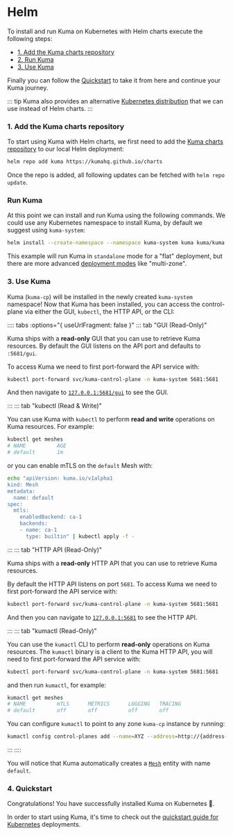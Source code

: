 # Helm

To install and run Kuma on Kubernetes with Helm charts execute the following steps:

* [1. Add the Kuma charts repository](#_1-add-the-kuma-charts-repository)
* [2. Run Kuma](#_2-run-kuma)
* [3. Use Kuma](#_3-use-kuma)

Finally you can follow the [Quickstart](#_4-quickstart) to take it from here and continue your Kuma journey.

::: tip
Kuma also provides an alternative [Kubernetes distribution](/docs/1.2.3/installation/kubernetes/) that we can use instead of Helm charts.
:::

### 1. Add the Kuma charts repository

To start using Kuma with Helm charts, we first need to add the [Kuma charts repository](https://kumahq.github.io/charts) to our local Helm deployment: 

```sh
helm repo add kuma https://kumahq.github.io/charts
```

Once the repo is added, all following updates can be fetched with `helm repo update`.

### Run Kuma

At this point we can install and run Kuma using the following commands. We could use any Kubernetes namespace to install Kuma, by default we suggest using `kuma-system`:

```sh
helm install --create-namespace --namespace kuma-system kuma kuma/kuma
```

This example will run Kuma in `standalone` mode for a "flat" deployment, but there are more advanced [deployment modes](/docs/1.2.3/documentation/deployments/) like "multi-zone".

### 3. Use Kuma

Kuma (`kuma-cp`) will be installed in the newly created `kuma-system` namespace! Now that Kuma has been installed, you can access the control-plane via either the GUI, `kubectl`, the HTTP API, or the CLI:

:::: tabs :options="{ useUrlFragment: false }"
::: tab "GUI (Read-Only)"

Kuma ships with a **read-only** GUI that you can use to retrieve Kuma resources. By default the GUI listens on the API port and defaults to `:5681/gui`. 

To access Kuma we need to first port-forward the API service with:

```sh
kubectl port-forward svc/kuma-control-plane -n kuma-system 5681:5681
```

And then navigate to [`127.0.0.1:5681/gui`](http://127.0.0.1:5681/gui) to see the GUI.

:::
::: tab "kubectl (Read & Write)"

You can use Kuma with `kubectl` to perform **read and write** operations on Kuma resources. For example:

```sh
kubectl get meshes
# NAME          AGE
# default       1m
```

or you can enable mTLS on the `default` Mesh with:

```sh
echo "apiVersion: kuma.io/v1alpha1
kind: Mesh
metadata:
  name: default
spec:
  mtls:
    enabledBackend: ca-1
    backends:
    - name: ca-1
      type: builtin" | kubectl apply -f -
```

:::
::: tab "HTTP API (Read-Only)"

Kuma ships with a **read-only** HTTP API that you can use to retrieve Kuma resources.

By default the HTTP API listens on port `5681`. To access Kuma we need to first port-forward the API service with:

```sh
kubectl port-forward svc/kuma-control-plane -n kuma-system 5681:5681
```

And then you can navigate to [`127.0.0.1:5681`](http://127.0.0.1:5681) to see the HTTP API.

:::
::: tab "kumactl (Read-Only)"

You can use the `kumactl` CLI to perform **read-only** operations on Kuma resources. The `kumactl` binary is a client to the Kuma HTTP API, you will need to first port-forward the API service with:

```sh
kubectl port-forward svc/kuma-control-plane -n kuma-system 5681:5681
```

and then run `kumactl`, for example:

```sh
kumactl get meshes
# NAME          mTLS      METRICS      LOGGING   TRACING
# default       off       off          off       off
```

You can configure `kumactl` to point to any zone `kuma-cp` instance by running:

```sh
kumactl config control-planes add --name=XYZ --address=http://{address-to-kuma}:5681
```
:::
::::

You will notice that Kuma automatically creates a [`Mesh`](../../policies/mesh) entity with name `default`.

### 4. Quickstart

Congratulations! You have successfully installed Kuma on Kubernetes 🚀. 

In order to start using Kuma, it's time to check out the [quickstart guide for Kubernetes](/docs/1.2.3/quickstart/kubernetes/) deployments.

